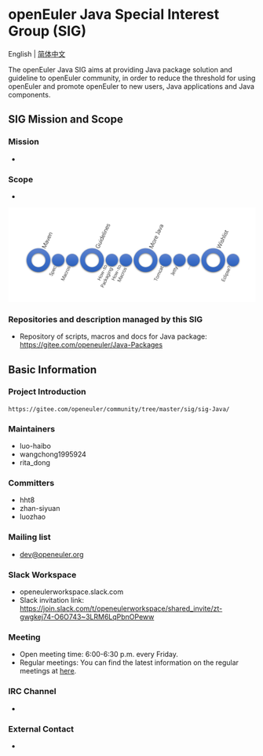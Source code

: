 # openEuler Java Special Interest Group (SIG)
English | [简体中文](./sig-Java_cn.md)

The openEuler Java SIG aims at providing Java package solution and guideline to openEuler community, in order to reduce the threshold for using openEuler and promote openEuler to new users, Java applications and Java components.

## SIG Mission and Scope

### Mission
- 

### Scope
- 

![missions](missions.png)


### Repositories and description managed by this SIG

- Repository of scripts, macros and docs for Java package: https://gitee.com/openeuler/Java-Packages

## Basic Information

### Project Introduction
    https://gitee.com/openeuler/community/tree/master/sig/sig-Java/

### Maintainers
- luo-haibo
- wangchong1995924
- rita_dong

### Committers
- hht8 
- zhan-siyuan
- luozhao 

### Mailing list
- dev@openeuler.org

### Slack Workspace
- openeulerworkspace.slack.com
- Slack invitation link: https://join.slack.com/t/openeulerworkspace/shared_invite/zt-gwgkej74-O6O743~3LRM6LqPbnOPeww

### Meeting
- Open meeting time: 6:00-6:30 p.m. every Friday.
- Regular meetings: You can find the latest information on the regular meetings at [here][jp_issues].

### IRC Channel
- 

### External Contact
- 


[jp_issues]: https://gitee.com/openeuler/Java-Packages/issues?utf8=%E2%9C%93&state=all&issue_search=java-sig+%E5%B7%A5%E4%BD%9C%E4%BE%8B%E4%BC%9A
